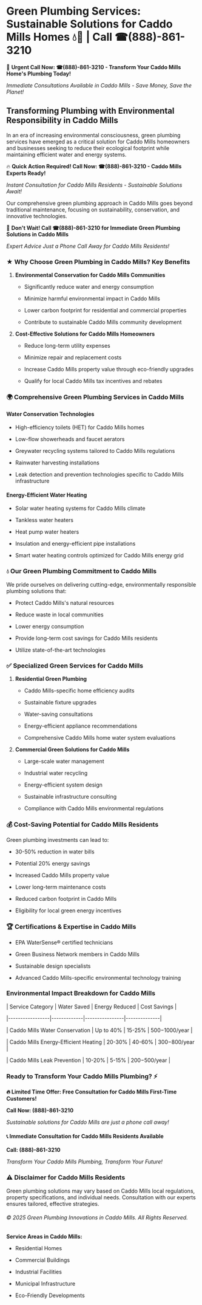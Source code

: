 # Green Plumbing Services: Sustainable Solutions for Caddo Mills Homes 💧🌿 | Call ☎(888)-861-3210

🚨 **Urgent Call Now: ☎(888)-861-3210 - Transform Your Caddo Mills Home's Plumbing Today!**
*Immediate Consultations Available in Caddo Mills - Save Money, Save the Planet!*

## Transforming Plumbing with Environmental Responsibility in Caddo Mills

In an era of increasing environmental consciousness, green plumbing services have emerged as a critical solution for Caddo Mills homeowners and businesses seeking to reduce their ecological footprint while maintaining efficient water and energy systems. 

🔥 **Quick Action Required! Call Now: ☎(888)-861-3210 - Caddo Mills Experts Ready!**
*Instant Consultation for Caddo Mills Residents - Sustainable Solutions Await!*

Our comprehensive green plumbing approach in Caddo Mills goes beyond traditional maintenance, focusing on sustainability, conservation, and innovative technologies.

🚨 **Don't Wait! Call ☎(888)-861-3210 for Immediate Green Plumbing Solutions in Caddo Mills**
*Expert Advice Just a Phone Call Away for Caddo Mills Residents!*

### ★ Why Choose Green Plumbing in Caddo Mills? Key Benefits

1. **Environmental Conservation for Caddo Mills Communities** 
   - Significantly reduce water and energy consumption
   - Minimize harmful environmental impact in Caddo Mills
   - Lower carbon footprint for residential and commercial properties
   - Contribute to sustainable Caddo Mills community development

2. **Cost-Effective Solutions for Caddo Mills Homeowners** 
   - Reduce long-term utility expenses
   - Minimize repair and replacement costs
   - Increase Caddo Mills property value through eco-friendly upgrades
   - Qualify for local Caddo Mills tax incentives and rebates

### 🌍 Comprehensive Green Plumbing Services in Caddo Mills

#### Water Conservation Technologies
- High-efficiency toilets (HET) for Caddo Mills homes
- Low-flow showerheads and faucet aerators
- Greywater recycling systems tailored to Caddo Mills regulations
- Rainwater harvesting installations
- Leak detection and prevention technologies specific to Caddo Mills infrastructure

#### Energy-Efficient Water Heating
- Solar water heating systems for Caddo Mills climate
- Tankless water heaters
- Heat pump water heaters
- Insulation and energy-efficient pipe installations
- Smart water heating controls optimized for Caddo Mills energy grid

### 💧 Our Green Plumbing Commitment to Caddo Mills

We pride ourselves on delivering cutting-edge, environmentally responsible plumbing solutions that:
- Protect Caddo Mills's natural resources
- Reduce waste in local communities
- Lower energy consumption
- Provide long-term cost savings for Caddo Mills residents
- Utilize state-of-the-art technologies

### ✅ Specialized Green Services for Caddo Mills

1. **Residential Green Plumbing**
   - Caddo Mills-specific home efficiency audits
   - Sustainable fixture upgrades
   - Water-saving consultations
   - Energy-efficient appliance recommendations
   - Comprehensive Caddo Mills home water system evaluations

2. **Commercial Green Solutions for Caddo Mills**
   - Large-scale water management
   - Industrial water recycling
   - Energy-efficient system design
   - Sustainable infrastructure consulting
   - Compliance with Caddo Mills environmental regulations

### 💰 Cost-Saving Potential for Caddo Mills Residents

Green plumbing investments can lead to:
- 30-50% reduction in water bills
- Potential 20% energy savings
- Increased Caddo Mills property value
- Lower long-term maintenance costs
- Reduced carbon footprint in Caddo Mills
- Eligibility for local green energy incentives

### 🏆 Certifications & Expertise in Caddo Mills

- EPA WaterSense® certified technicians
- Green Business Network members in Caddo Mills
- Sustainable design specialists
- Advanced Caddo Mills-specific environmental technology training

### Environmental Impact Breakdown for Caddo Mills

| Service Category | Water Saved | Energy Reduced | Cost Savings |
|-----------------|-------------|----------------|--------------|
| Caddo Mills Water Conservation | Up to 40% | 15-25% | $500-$1000/year |
| Caddo Mills Energy-Efficient Heating | 20-30% | 40-60% | $300-$800/year |
| Caddo Mills Leak Prevention | 10-20% | 5-15% | $200-$500/year |

### Ready to Transform Your Caddo Mills Plumbing? ⚡

**🔥 Limited Time Offer: Free Consultation for Caddo Mills First-Time Customers!**

**Call Now: (888)-861-3210**
*Sustainable solutions for Caddo Mills are just a phone call away!*

#### 📞 Immediate Consultation for Caddo Mills Residents Available

**Call: (888)-861-3210**
*Transform Your Caddo Mills Plumbing, Transform Your Future!*

### ⚠️ Disclaimer for Caddo Mills Residents

Green plumbing solutions may vary based on Caddo Mills local regulations, property specifications, and individual needs. Consultation with our experts ensures tailored, effective strategies.

###### © 2025 Green Plumbing Innovations in Caddo Mills. All Rights Reserved.

**Service Areas in Caddo Mills:** 
- Residential Homes
- Commercial Buildings
- Industrial Facilities
- Municipal Infrastructure
- Eco-Friendly Developments
